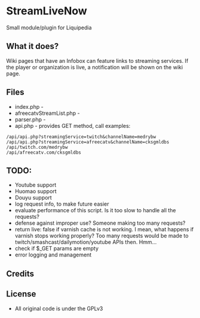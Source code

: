 # StreamLiveNow

Small module/plugin for Liquipedia

## What it does?
Wiki pages that have an Infobox can feature links to streaming services. 
If the player or organization is live, a notification will be shown on the wiki page.	

## Files
* index.php - 
* afreecatvStreamList.php - 
* parser.php - 
* api.php - provides GET method, call examples:
```
/api/api.php?streamingService=twitch&channelName=medrybw
/api/api.php?streamingService=afreecatv&channelName=cksgmldbs
/api/twitch.com/medrybw
/api/afreecatv.com/cksgmldbs
```

## TODO:

* Youtube support
* Huomao support
* Douyu support
* log request info, to make future easier
* evaluate performance of this script. Is it too slow to handle all the requests?
* defense against improper use? Someone making too many requests?
* return live: false if varnish cache is not working. I mean, what happens if varnish stops working properly? Too many requests would be made to twitch/smashcast/dailymotion/youtube APIs then. Hmm...
* check if $_GET params are empty
* error logging and management

## Credits


## License
* All original code is under the GPLv3